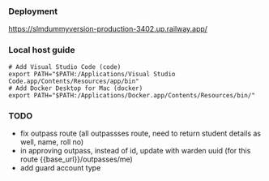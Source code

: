 ### Deployment

https://slmdummyversion-production-3402.up.railway.app/



### Local host guide 

```
# Add Visual Studio Code (code)
export PATH="$PATH:/Applications/Visual Studio Code.app/Contents/Resources/app/bin"
# Add Docker Desktop for Mac (docker)
export PATH="$PATH:/Applications/Docker.app/Contents/Resources/bin/"
```



### TODO 
- fix outpass route (all outpassses route, need to return student details as well, name, roll no)
- in approving outpass, instead of id, update with warden uuid (for this route {{base_url}}/outpasses/me) 
- add guard account type